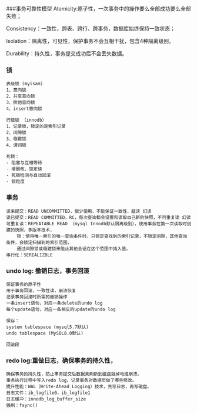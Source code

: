 ###事务可靠性模型
Atomicity:原子性，一次事务中的操作要么全部成功要么全部失败；

Consistency：一致性，跨表、跨行、跨事务，数据库始终保持一致状态；

Isolation：隔离性，可见性，保护事务不会互相干扰，包含4种隔离级别。

Durability：持久性，事务提交成功后不会丢失数据。

### 锁

    表级锁 (myisam)
    1、意向锁
    2、共享意向锁
    3、排他意向锁
    4、insert意向锁
    
    行级锁 （innodb）
    1、记录锁，锁定的是索引记录
    2、间隙锁
    3、临键锁
    4、谓词锁

    死锁：
    - 阻塞与互相等待
    - 增删改、锁定读
    - 死锁检测与自动回滚
    - 锁粒度
    

### 事务
    
    读未提交：READ UNCOMMITTED，很少使用，不能保证一致性，脏读 幻读
    读已提交：READ COMMITTED，RC，每次查询都会设置和读取自己新的快照，不可重复读 幻读
    可重复读：REPEATABLE READ （mysql Innodb默认隔离级别），使用事务在第一次读取时创建的快照，多版本技术，
        锁：使用唯一索引的唯一查询条件时，只锁定查找到的索引记录，不锁定间隙，其他查询条件，会锁定扫描到的索引范围，
        通过间隙锁或临建锁来阻止其他会话在这个范围中插入值。
    串行化：SERIALIZBLE
    

### undo log: 撤销日志，事务回滚
    保证事务的原子性
    用于事务回滚，一致性读，崩溃恢复
    记录事务回滚时所需的撤销操作
    一条insert语句，对应一条delete的undo log
    每个update语句，对应一条相反的update的undo log

    保存：
    system tablespace (mysql5.7默认)
    undo tablespace (MySQL8.0默认)

    回滚段
    
### redo log:重做日志，确保事务的持久性，
    确保事务的持久性，防止事务提交后数据未刷新到磁盘就掉电或崩溃。
    事务执行过程中写入redo log，记录事务对数据页做了哪些修改。
    提升性能：WAL（Write-Ahead Logging）技术，先写日志，再写磁盘。
    日志文件：ib_logfile0，ib_logfile1
    日志缓冲：innodb_log_buffer_size
    强刷：fsync()
    